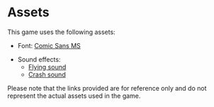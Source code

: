 # Assets

This game uses the following assets:

- Font: [Comic Sans MS](https://en.wikipedia.org/wiki/Comic_Sans)
<!-- - Background image: [Tello drone](https://www.ryzerun.com/en_US/product/tello) -->
- Sound effects:
  - [Flying sound](https://www.youtube.com/watch?v=b4hQKq3M0xE)
  - [Crash sound](https://freesound.org/people/J_U_S_T_I_N/sounds/100508/)

Please note that the links provided are for reference only and do not represent the actual assets used in the game.

